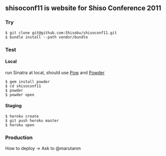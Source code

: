 shisoconf11 is website for Shiso Conference 2011
------------------------------------------------

### Try 
``` 
$ git clone git@github.com:Shisobu/shisoconf11.git
$ bundle install --path vendor/bundle
```

### Test
#### Local
run Sinatra at local, should use [Pow](http://pow.cx/) and [Powder](https://github.com/Rodreegez/powder)

```
$ gem install powder
$ cd shisoconf11
$ powder
$ powder open
```

#### Staging
```
$ heroku create
$ git push heroku master
$ heroku open
```

### Production
How to deploy
-> Ask to @marutanm
